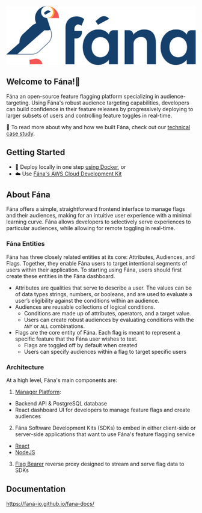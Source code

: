 ![Fána logo](https://github.com/fana-io/.github/blob/main/profile/assets/fana_logo_color_forwhitebg.png)
## Welcome to Fána!👋
Fána an open-source feature flagging platform specializing in audience-targeting. Using Fána's robust audience targeting capabilities, developers can build confidence in their feature releases by progressively deploying to larger subsets of users and controlling feature toggles in real-time.

📃 To read more about why and how we built Fána, check out our [technical case study](https://Fana-io.github.io/).

## Getting Started
- 🐳 Deploy locally in one step [using Docker](https://github.com/fana-io/fana-deploy#using-docker), or
- ☁️ Use [Fána's AWS Cloud Development Kit](https://github.com/fana-io/fana-deploy#using-fanas-javascript-cdk)

## About Fána
Fána offers a simple, straightforward frontend interface to manage flags and their audiences, making for an intuitive user experience with a minimal learning curve. Fána allows developers to selectively serve experiences to particular audiences, while allowing for remote toggling in real-time.

### Fána Entities
Fána has three closely related entities at its core: Attributes, Audiences, and Flags. Together, they enable Fána users to target intentional segments of users within their application. To starting using Fána, users should first create these entities in the Fána dashboard.

- Attributes are qualities that serve to describe a user. The values can be of data types strings, numbers, or booleans, and are used to evaluate a user’s eligibility against the conditions within an audience.
- Audiences are reusable collections of logical conditions.
  - Conditions are made up of attributes, operators, and a target value.
  - Users can create robust audiences by evaluating conditions with the `ANY` or `ALL` combinations.
- Flags are the core entity of Fána. Each flag is meant to represent a specific feature that the Fána user wishes to test.
  - Flags are toggled off by default when created
  - Users can specify audiences within a flag to target specific users

### Architecture
At a high level, Fána's main components are:
1. [Manager Platform](https://github.com/Fana-io/Fana-manager):
  - Backend API & PostgreSQL database
  - React dashboard UI for developers to manage feature flags and create audiences
2. Fána Software Development Kits (SDKs) to embed in either client-side or server-side applications that want to use Fána's feature flagging service
  - [React](https://github.com/Fana-io/Fana-react-sdk)
  - [NodeJS](https://github.com/Fana-io/Fana-node-sdk)
3. [Flag Bearer](https://github.com/Fana-io/Fana-flag-bearer) reverse proxy designed to stream and serve flag data to SDKs 

## Documentation
https://fana-io.github.io/fana-docs/
